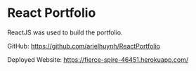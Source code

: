 # React Portfolio

ReactJS was used to build the portfolio.

GitHub: https://github.com/arielhuynh/ReactPortfolio


Deployed Website: https://fierce-spire-46451.herokuapp.com/